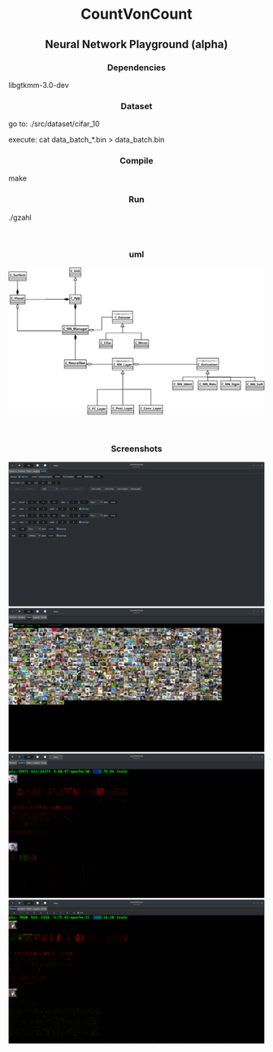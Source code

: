 <h1 align="center">CountVonCount</h1>
<h2 align="center">Neural Network Playground (alpha)</h2>

<h3 align="center">Dependencies</h3>

libgtkmm-3.0-dev

<h3 align="center">Dataset</h3>

go to:  ./src/dataset/cifar_10

execute: cat data_batch_*.bin > data_batch.bin

<h3 align="center">Compile</h3>

make

<h3 align="center">Run</h3>

./gzahl

<br />

<h3 align="center">uml</h3>

![alt tag](https://github.com/bitspalter/CountVonCount/blob/main/images/CountVonCount.png "uml")

<br />

<h3 align="center">Screenshots</h3>

![alt tag](https://github.com/bitspalter/CountVonCount/blob/main/images/config.png "config")
![alt tag](https://github.com/bitspalter/CountVonCount/blob/main/images/failed.png "failed")
![alt tag](https://github.com/bitspalter/CountVonCount/blob/main/images/gradient.png "gradient")
![alt tag](https://github.com/bitspalter/CountVonCount/blob/main/images/network.png "network")



